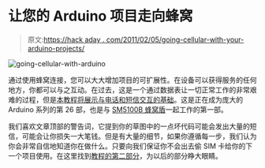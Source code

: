 # 让您的 Arduino 项目走向蜂窝

> 原文:[https://hack aday . com/2011/02/05/going-cellular-with-your-arduino-projects/](https://hackaday.com/2011/02/05/going-cellular-with-your-arduino-projects/)

![](../Images/3f9273264334c576c37fe9563902a2b2.png "going-cellular-with-arduino")

通过使用蜂窝连接，您可以大大增加项目的可扩展性。在设备可以获得服务的任何地方，你都可以与之互动。在过去，这是一个通过数据表让一切正常工作的非常艰难的过程，但是[本教程将展示与电话和短信交互的基础](http://tronixstuff.wordpress.com/2011/01/19/tutorial-arduino-and-gsm-cellular-part-one/)。这是正在成为庞大的 Arduino 系列的第 26 部，也是与 [SM5100B 蜂窝盾](http://www.littlebirdelectronics.com/products/Cellular-Shield-with-SM5100B.html)一起工作的第一部。

我们喜欢文章顶部的警告词，它提到你的草图中的一点坏代码可能会发出大量的短信，可能会让你损失一大笔钱。但是有大量的细节，如果你遵循每一步，我们认为你会非常自信地知道你在做什么。只要向我们保证你不会出去偷 SIM 卡给你的下一个项目使用。在这里找到[教程的第二部分](http://tronixstuff.wordpress.com/2011/01/31/tutorial-arduino-and-gsm-cellular-%E2%80%93-part-two/)，为以后的部分睁大眼睛。